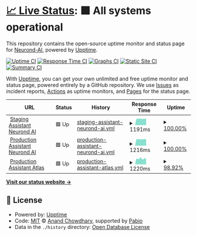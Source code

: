# [📈 Live Status](https://status.neurond.com): <!--live status--> **🟩 All systems operational**

This repository contains the open-source uptime monitor and status page for [Neurond-AI](https://status.neurond.com), powered by [Upptime](https://github.com/upptime/upptime).

[![Uptime CI](https://github.com/Neurond-AI/Status-NAv3/workflows/Uptime%20CI/badge.svg)](https://github.com/Neurond-AI/Status-NAv3/actions?query=workflow%3A%22Uptime+CI%22)
[![Response Time CI](https://github.com/Neurond-AI/Status-NAv3/workflows/Response%20Time%20CI/badge.svg)](https://github.com/Neurond-AI/Status-NAv3/actions?query=workflow%3A%22Response+Time+CI%22)
[![Graphs CI](https://github.com/Neurond-AI/Status-NAv3/workflows/Graphs%20CI/badge.svg)](https://github.com/Neurond-AI/Status-NAv3/actions?query=workflow%3A%22Graphs+CI%22)
[![Static Site CI](https://github.com/Neurond-AI/Status-NAv3/workflows/Static%20Site%20CI/badge.svg)](https://github.com/Neurond-AI/Status-NAv3/actions?query=workflow%3A%22Static+Site+CI%22)
[![Summary CI](https://github.com/Neurond-AI/Status-NAv3/workflows/Summary%20CI/badge.svg)](https://github.com/Neurond-AI/Status-NAv3/actions?query=workflow%3A%22Summary+CI%22)

With [Upptime](https://upptime.js.org), you can get your own unlimited and free uptime monitor and status page, powered entirely by a GitHub repository. We use [Issues](https://github.com/Neurond-AI/Status-NAv3/issues) as incident reports, [Actions](https://github.com/Neurond-AI/Status-NAv3/actions) as uptime monitors, and [Pages](https://status.neurond.com) for the status page.

<!--start: status pages-->
<!-- This summary is generated by Upptime (https://github.com/upptime/upptime) -->
<!-- Do not edit this manually, your changes will be overwritten -->
<!-- prettier-ignore -->
| URL | Status | History | Response Time | Uptime |
| --- | ------ | ------- | ------------- | ------ |
| <img alt="" src="https://icons.duckduckgo.com/ip3/staging-assistant.neurond.com.ico" height="13"> [Staging Assistant Neurond AI](https://staging-assistant.neurond.com/) | 🟩 Up | [staging-assistant-neurond-ai.yml](https://github.com/Neurond-AI/Status-NAv3/commits/HEAD/history/staging-assistant-neurond-ai.yml) | <details><summary><img alt="Response time graph" src="./graphs/staging-assistant-neurond-ai/response-time-week.png" height="20"> 1191ms</summary><br><a href="https://status.neurond.com/history/staging-assistant-neurond-ai"><img alt="Response time 2202" src="https://img.shields.io/endpoint?url=https%3A%2F%2Fraw.githubusercontent.com%2FNeurond-AI%2FStatus-NAv3%2FHEAD%2Fapi%2Fstaging-assistant-neurond-ai%2Fresponse-time.json"></a><br><a href="https://status.neurond.com/history/staging-assistant-neurond-ai"><img alt="24-hour response time 1214" src="https://img.shields.io/endpoint?url=https%3A%2F%2Fraw.githubusercontent.com%2FNeurond-AI%2FStatus-NAv3%2FHEAD%2Fapi%2Fstaging-assistant-neurond-ai%2Fresponse-time-day.json"></a><br><a href="https://status.neurond.com/history/staging-assistant-neurond-ai"><img alt="7-day response time 1191" src="https://img.shields.io/endpoint?url=https%3A%2F%2Fraw.githubusercontent.com%2FNeurond-AI%2FStatus-NAv3%2FHEAD%2Fapi%2Fstaging-assistant-neurond-ai%2Fresponse-time-week.json"></a><br><a href="https://status.neurond.com/history/staging-assistant-neurond-ai"><img alt="30-day response time 2848" src="https://img.shields.io/endpoint?url=https%3A%2F%2Fraw.githubusercontent.com%2FNeurond-AI%2FStatus-NAv3%2FHEAD%2Fapi%2Fstaging-assistant-neurond-ai%2Fresponse-time-month.json"></a><br><a href="https://status.neurond.com/history/staging-assistant-neurond-ai"><img alt="1-year response time 2202" src="https://img.shields.io/endpoint?url=https%3A%2F%2Fraw.githubusercontent.com%2FNeurond-AI%2FStatus-NAv3%2FHEAD%2Fapi%2Fstaging-assistant-neurond-ai%2Fresponse-time-year.json"></a></details> | <details><summary><a href="https://status.neurond.com/history/staging-assistant-neurond-ai">100.00%</a></summary><a href="https://status.neurond.com/history/staging-assistant-neurond-ai"><img alt="All-time uptime 99.71%" src="https://img.shields.io/endpoint?url=https%3A%2F%2Fraw.githubusercontent.com%2FNeurond-AI%2FStatus-NAv3%2FHEAD%2Fapi%2Fstaging-assistant-neurond-ai%2Fuptime.json"></a><br><a href="https://status.neurond.com/history/staging-assistant-neurond-ai"><img alt="24-hour uptime 100.00%" src="https://img.shields.io/endpoint?url=https%3A%2F%2Fraw.githubusercontent.com%2FNeurond-AI%2FStatus-NAv3%2FHEAD%2Fapi%2Fstaging-assistant-neurond-ai%2Fuptime-day.json"></a><br><a href="https://status.neurond.com/history/staging-assistant-neurond-ai"><img alt="7-day uptime 100.00%" src="https://img.shields.io/endpoint?url=https%3A%2F%2Fraw.githubusercontent.com%2FNeurond-AI%2FStatus-NAv3%2FHEAD%2Fapi%2Fstaging-assistant-neurond-ai%2Fuptime-week.json"></a><br><a href="https://status.neurond.com/history/staging-assistant-neurond-ai"><img alt="30-day uptime 99.66%" src="https://img.shields.io/endpoint?url=https%3A%2F%2Fraw.githubusercontent.com%2FNeurond-AI%2FStatus-NAv3%2FHEAD%2Fapi%2Fstaging-assistant-neurond-ai%2Fuptime-month.json"></a><br><a href="https://status.neurond.com/history/staging-assistant-neurond-ai"><img alt="1-year uptime 99.71%" src="https://img.shields.io/endpoint?url=https%3A%2F%2Fraw.githubusercontent.com%2FNeurond-AI%2FStatus-NAv3%2FHEAD%2Fapi%2Fstaging-assistant-neurond-ai%2Fuptime-year.json"></a></details>
| <img alt="" src="https://icons.duckduckgo.com/ip3/assistant.neurond.com.ico" height="13"> [Production Assistant Neurond AI](https://assistant.neurond.com/) | 🟩 Up | [production-assistant-neurond-ai.yml](https://github.com/Neurond-AI/Status-NAv3/commits/HEAD/history/production-assistant-neurond-ai.yml) | <details><summary><img alt="Response time graph" src="./graphs/production-assistant-neurond-ai/response-time-week.png" height="20"> 1216ms</summary><br><a href="https://status.neurond.com/history/production-assistant-neurond-ai"><img alt="Response time 1204" src="https://img.shields.io/endpoint?url=https%3A%2F%2Fraw.githubusercontent.com%2FNeurond-AI%2FStatus-NAv3%2FHEAD%2Fapi%2Fproduction-assistant-neurond-ai%2Fresponse-time.json"></a><br><a href="https://status.neurond.com/history/production-assistant-neurond-ai"><img alt="24-hour response time 1194" src="https://img.shields.io/endpoint?url=https%3A%2F%2Fraw.githubusercontent.com%2FNeurond-AI%2FStatus-NAv3%2FHEAD%2Fapi%2Fproduction-assistant-neurond-ai%2Fresponse-time-day.json"></a><br><a href="https://status.neurond.com/history/production-assistant-neurond-ai"><img alt="7-day response time 1216" src="https://img.shields.io/endpoint?url=https%3A%2F%2Fraw.githubusercontent.com%2FNeurond-AI%2FStatus-NAv3%2FHEAD%2Fapi%2Fproduction-assistant-neurond-ai%2Fresponse-time-week.json"></a><br><a href="https://status.neurond.com/history/production-assistant-neurond-ai"><img alt="30-day response time 1281" src="https://img.shields.io/endpoint?url=https%3A%2F%2Fraw.githubusercontent.com%2FNeurond-AI%2FStatus-NAv3%2FHEAD%2Fapi%2Fproduction-assistant-neurond-ai%2Fresponse-time-month.json"></a><br><a href="https://status.neurond.com/history/production-assistant-neurond-ai"><img alt="1-year response time 1204" src="https://img.shields.io/endpoint?url=https%3A%2F%2Fraw.githubusercontent.com%2FNeurond-AI%2FStatus-NAv3%2FHEAD%2Fapi%2Fproduction-assistant-neurond-ai%2Fresponse-time-year.json"></a></details> | <details><summary><a href="https://status.neurond.com/history/production-assistant-neurond-ai">100.00%</a></summary><a href="https://status.neurond.com/history/production-assistant-neurond-ai"><img alt="All-time uptime 99.71%" src="https://img.shields.io/endpoint?url=https%3A%2F%2Fraw.githubusercontent.com%2FNeurond-AI%2FStatus-NAv3%2FHEAD%2Fapi%2Fproduction-assistant-neurond-ai%2Fuptime.json"></a><br><a href="https://status.neurond.com/history/production-assistant-neurond-ai"><img alt="24-hour uptime 100.00%" src="https://img.shields.io/endpoint?url=https%3A%2F%2Fraw.githubusercontent.com%2FNeurond-AI%2FStatus-NAv3%2FHEAD%2Fapi%2Fproduction-assistant-neurond-ai%2Fuptime-day.json"></a><br><a href="https://status.neurond.com/history/production-assistant-neurond-ai"><img alt="7-day uptime 100.00%" src="https://img.shields.io/endpoint?url=https%3A%2F%2Fraw.githubusercontent.com%2FNeurond-AI%2FStatus-NAv3%2FHEAD%2Fapi%2Fproduction-assistant-neurond-ai%2Fuptime-week.json"></a><br><a href="https://status.neurond.com/history/production-assistant-neurond-ai"><img alt="30-day uptime 99.66%" src="https://img.shields.io/endpoint?url=https%3A%2F%2Fraw.githubusercontent.com%2FNeurond-AI%2FStatus-NAv3%2FHEAD%2Fapi%2Fproduction-assistant-neurond-ai%2Fuptime-month.json"></a><br><a href="https://status.neurond.com/history/production-assistant-neurond-ai"><img alt="1-year uptime 99.71%" src="https://img.shields.io/endpoint?url=https%3A%2F%2Fraw.githubusercontent.com%2FNeurond-AI%2FStatus-NAv3%2FHEAD%2Fapi%2Fproduction-assistant-neurond-ai%2Fuptime-year.json"></a></details>
| <img alt="" src="https://icons.duckduckgo.com/ip3/ai.atlasindustries.com.ico" height="13"> [Production Assistant Atlas](https://ai.atlasindustries.com/) | 🟩 Up | [production-assistant-atlas.yml](https://github.com/Neurond-AI/Status-NAv3/commits/HEAD/history/production-assistant-atlas.yml) | <details><summary><img alt="Response time graph" src="./graphs/production-assistant-atlas/response-time-week.png" height="20"> 1220ms</summary><br><a href="https://status.neurond.com/history/production-assistant-atlas"><img alt="Response time 1272" src="https://img.shields.io/endpoint?url=https%3A%2F%2Fraw.githubusercontent.com%2FNeurond-AI%2FStatus-NAv3%2FHEAD%2Fapi%2Fproduction-assistant-atlas%2Fresponse-time.json"></a><br><a href="https://status.neurond.com/history/production-assistant-atlas"><img alt="24-hour response time 1080" src="https://img.shields.io/endpoint?url=https%3A%2F%2Fraw.githubusercontent.com%2FNeurond-AI%2FStatus-NAv3%2FHEAD%2Fapi%2Fproduction-assistant-atlas%2Fresponse-time-day.json"></a><br><a href="https://status.neurond.com/history/production-assistant-atlas"><img alt="7-day response time 1220" src="https://img.shields.io/endpoint?url=https%3A%2F%2Fraw.githubusercontent.com%2FNeurond-AI%2FStatus-NAv3%2FHEAD%2Fapi%2Fproduction-assistant-atlas%2Fresponse-time-week.json"></a><br><a href="https://status.neurond.com/history/production-assistant-atlas"><img alt="30-day response time 1295" src="https://img.shields.io/endpoint?url=https%3A%2F%2Fraw.githubusercontent.com%2FNeurond-AI%2FStatus-NAv3%2FHEAD%2Fapi%2Fproduction-assistant-atlas%2Fresponse-time-month.json"></a><br><a href="https://status.neurond.com/history/production-assistant-atlas"><img alt="1-year response time 1272" src="https://img.shields.io/endpoint?url=https%3A%2F%2Fraw.githubusercontent.com%2FNeurond-AI%2FStatus-NAv3%2FHEAD%2Fapi%2Fproduction-assistant-atlas%2Fresponse-time-year.json"></a></details> | <details><summary><a href="https://status.neurond.com/history/production-assistant-atlas">98.92%</a></summary><a href="https://status.neurond.com/history/production-assistant-atlas"><img alt="All-time uptime 99.78%" src="https://img.shields.io/endpoint?url=https%3A%2F%2Fraw.githubusercontent.com%2FNeurond-AI%2FStatus-NAv3%2FHEAD%2Fapi%2Fproduction-assistant-atlas%2Fuptime.json"></a><br><a href="https://status.neurond.com/history/production-assistant-atlas"><img alt="24-hour uptime 100.00%" src="https://img.shields.io/endpoint?url=https%3A%2F%2Fraw.githubusercontent.com%2FNeurond-AI%2FStatus-NAv3%2FHEAD%2Fapi%2Fproduction-assistant-atlas%2Fuptime-day.json"></a><br><a href="https://status.neurond.com/history/production-assistant-atlas"><img alt="7-day uptime 98.92%" src="https://img.shields.io/endpoint?url=https%3A%2F%2Fraw.githubusercontent.com%2FNeurond-AI%2FStatus-NAv3%2FHEAD%2Fapi%2Fproduction-assistant-atlas%2Fuptime-week.json"></a><br><a href="https://status.neurond.com/history/production-assistant-atlas"><img alt="30-day uptime 99.75%" src="https://img.shields.io/endpoint?url=https%3A%2F%2Fraw.githubusercontent.com%2FNeurond-AI%2FStatus-NAv3%2FHEAD%2Fapi%2Fproduction-assistant-atlas%2Fuptime-month.json"></a><br><a href="https://status.neurond.com/history/production-assistant-atlas"><img alt="1-year uptime 99.78%" src="https://img.shields.io/endpoint?url=https%3A%2F%2Fraw.githubusercontent.com%2FNeurond-AI%2FStatus-NAv3%2FHEAD%2Fapi%2Fproduction-assistant-atlas%2Fuptime-year.json"></a></details>

<!--end: status pages-->

[**Visit our status website →**](https://status.neurond.com)

## 📄 License

- Powered by: [Upptime](https://github.com/upptime/upptime)
- Code: [MIT](./LICENSE) © [Anand Chowdhary](https://anandchowdhary.com), supported by [Pabio](https://pabio.com)
- Data in the `./history` directory: [Open Database License](https://opendatacommons.org/licenses/odbl/1-0/)
